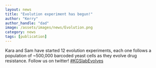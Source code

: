 ```yaml
---
layout: news
title: "Evolution experiment has begun!"
author: "Kerry"
author_handle: "dad"
image: /assets/images/news/Evolution.png
category: news
tags: [publication]
---
```

Kara and Sam have started 12 evolution experiments, each one follows a population of ~500,000 barcoded yeast cells as they evolve drug resistance. Follow us on twitter! [#KGSlabEvolves]

[#KGSlabEvolves]: https://twitter.com/KaraSchmidlin/status/1330584401843875840
